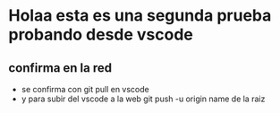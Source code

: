 # Holaa esta es una segunda prueba probando desde vscode
## confirma en la red

+ se confirma con git pull en vscode
+ y para subir del vscode a la web git push -u origin name de la raiz 
